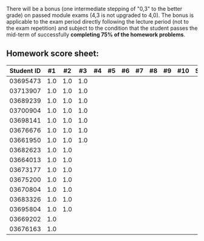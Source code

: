 There will be a bonus (one intermediate stepping of "0,3" to the better grade) on passed module exams (4,3 is not upgraded to 4,0). The bonus is applicable to the exam period directly following the lecture period (not to the exam repetition) and subject to the condition that the student passes the mid-term of successfully **completing 75% of the homework problems**.


## Homework score sheet:

| Student ID | #1 | #2 | #3 | #4 | #5 | #6 | #7 | #8 | #9 |#10 |Sum |
| ---------- |:--:|:--:|:--:|:--:|:--:|:--:|:--:|:--:|:--:|:--:|:--:|
| 03695473   |1.0 |1.0 |1.0 |    |    |    |    |    |    |    |3.0 |
| 03713907   |1.0 |1.0 |1.0 |    |    |    |    |    |    |    |3.0 |
| 03689239   |1.0 |1.0 |1.0 |    |    |    |    |    |    |    |3.0 |
| 03700904   |1.0 |1.0 |1.0 |    |    |    |    |    |    |    |3.0 |
| 03698141   |1.0 |1.0 |1.0 |    |    |    |    |    |    |    |3.0 |
| 03676676   |1.0 |1.0 |1.0 |    |    |    |    |    |    |    |3.0 |
| 03661950   |1.0 |1.0 |1.0 |    |    |    |    |    |    |    |3.0 |
| 03682623   |1.0 |1.0 |    |    |    |    |    |    |    |    |2.0 |
| 03664013   |1.0 |1.0 |    |    |    |    |    |    |    |    |2.0 |
| 03673177   |1.0 |1.0 |    |    |    |    |    |    |    |    |2.0 |
| 03675200   |1.0 |1.0 |    |    |    |    |    |    |    |    |2.0 |
| 03670804   |1.0 |1.0 |    |    |    |    |    |    |    |    |2.0 |
| 03683326   |1.0 |1.0 |    |    |    |    |    |    |    |    |2.0 |
| 03695804   |1.0 |1.0 |    |    |    |    |    |    |    |    |2.0 |
| 03669202   |1.0 |    |    |    |    |    |    |    |    |    |1.0 |
| 03676163   |1.0 |    |    |    |    |    |    |    |    |    |1.0 |